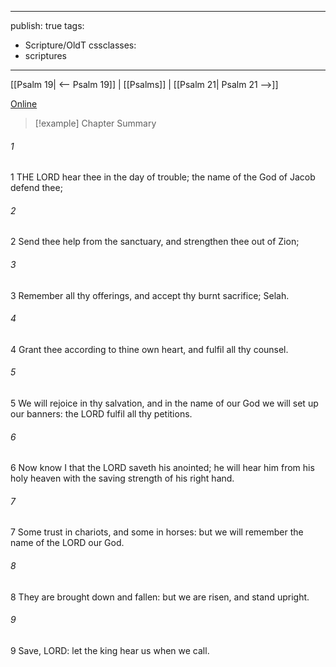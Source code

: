 

---
publish: true
tags:
  - Scripture/OldT
cssclasses:
  - scriptures
---
[[Psalm 19| <-- Psalm 19]] | [[Psalms]] | [[Psalm 21| Psalm 21 -->]]

[Online](https://churchofjesuschrist.org/study/scriptures/ot/ps/20?lang=eng)

>[!example] Chapter Summary
>
###### 1
1 THE LORD hear thee in the day of trouble; the name of the God of Jacob defend thee;
###### 2
2 Send thee help from the sanctuary, and strengthen thee out of Zion;
###### 3
3 Remember all thy offerings, and accept thy burnt sacrifice; Selah.
###### 4
4 Grant thee according to thine own heart, and fulfil all thy counsel.
###### 5
5 We will rejoice in thy salvation, and in the name of our God we will set up our banners: the LORD fulfil all thy petitions.
###### 6
6 Now know I that the LORD saveth his anointed; he will hear him from his holy heaven with the saving strength of his right hand.
###### 7
7 Some trust in chariots, and some in horses: but we will remember the name of the LORD our God.
###### 8
8 They are brought down and fallen: but we are risen, and stand upright.
###### 9
9 Save, LORD: let the king hear us when we call.



